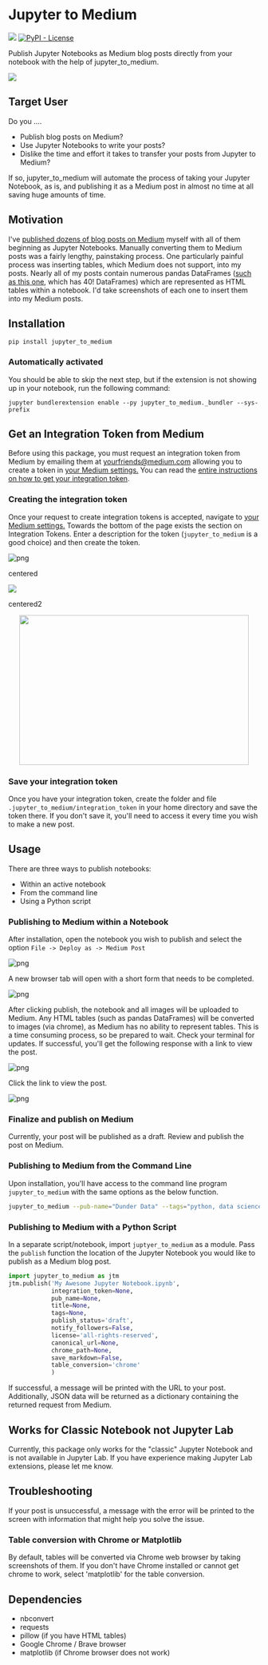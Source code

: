 # Jupyter to Medium

[![](https://img.shields.io/pypi/v/jupyter_to_medium)](https://pypi.org/project/jupyter_to_medium)
[![PyPI - License](https://img.shields.io/pypi/l/jupyter_to_medium)](LICENSE)

Publish Jupyter Notebooks as Medium blog posts directly from your notebook with the help of jupyter_to_medium.

![](docs/images/social_share_small.png)

## Target User

Do you ....

* Publish blog posts on Medium?
* Use Jupyter Notebooks to write your posts?
* Dislike the time and effort it takes to transfer your posts from Jupyter to Medium?

If so, jupyter_to_medium will automate the process of taking your Jupyter Notebook, as is, and publishing it as a Medium post in almost no time at all saving huge amounts of time.

## Motivation

I've [published dozens of blog posts on Medium][0] myself with all of them beginning as Jupyter Notebooks. Manually converting them to Medium posts was a fairly lengthy, painstaking process. One particularly painful process was inserting tables, which Medium does not support, into my posts. Nearly all of my posts contain numerous pandas DataFrames ([such as this one][1], which has 40! DataFrames) which are represented as HTML tables within a notebook. I'd take screenshots of each one to insert them into my Medium posts.

[0]: http://medium.com/dunder-data
[1]: https://medium.com/dunder-data/selecting-subsets-of-data-in-pandas-6fcd0170be9c

## Installation

`pip install jupyter_to_medium`

### Automatically activated

You should be able to skip the next step, but if the extension is not showing up in your notebook, run the following command:

`jupyter bundlerextension enable --py jupyter_to_medium._bundler --sys-prefix`

## Get an Integration Token from Medium

Before using this package, you must request an integration token from Medium by emailing them at <a href="mailto:yourfriends@medium.com">yourfriends@medium.com</a> allowing you to create a token in <a href="https://medium.com/me/settings">your Medium settings.</a> You can read the [entire instructions on how to get your integration token](https://github.com/Medium/medium-api-docs#21-self-issued-access-tokens).

### Creating the integration token

Once your request to create integration tokens is accepted, navigate to <a href="https://medium.com/me/settings">your Medium settings.</a> Towards the bottom of the page exists the section on Integration Tokens. Enter a description for the token (`jupyter_to_medium` is a good choice) and then create the token.

![png](docs/images/integration_token.png)



centered

<img align="center" src="docs/images/integration_token.png">

centered2

<p align="center">
  <img width="460" height="300" src="http://www.fillmurray.com/460/300">
</p>

### Save your integration token

Once you have your integration token, create the folder and file `.jupyter_to_medium/integration_token` in your home directory and save the token there. If you don't save it, you'll need to access it every time you wish to make a new post.

## Usage

There are three ways to publish notebooks:

* Within an active notebook
* From the command line
* Using a Python script

### Publishing to Medium within a Notebook

After installation, open the notebook you wish to publish and select the option `File -> Deploy as -> Medium Post`

![png](docs/images/menu_option.png)

A new browser tab will open with a short form that needs to be completed.

![png](docs/images/form.png)

After clicking publish, the notebook and all images will be uploaded to Medium. Any HTML tables (such as pandas DataFrames) will be converted to images (via chrome), as Medium has no ability to represent tables. This is a time consuming process, so be prepared to wait. Check your terminal for updates. If successful, you'll get the following response with a link to view the post.

![png](docs/images/success.png)

Click the link to view the post.

![png](docs/images/post.png)

### Finalize and publish on Medium

Currently, your post will be published as a draft. Review and publish the post on Medium.

### Publishing to Medium from the Command Line

Upon installation, you'll have access to the command line program `jupyter_to_medium` with the same options as the below function.

```bash
jupyter_to_medium --pub-name="Dunder Data" --tags="python, data science" "My Awesome Blog Post.ipynb"
```

### Publishing to Medium with a Python Script

In a separate script/notebook, import `juptyer_to_medium` as a module. Pass the `publish` function the location of the Jupyter Notebook you would like to publish as a Medium blog post.

```python
import jupyter_to_medium as jtm
jtm.publish('My Awesome Jupyter Notebook.ipynb',
            integration_token=None,
            pub_name=None,
            title=None,
            tags=None,
            publish_status='draft',
            notify_followers=False,
            license='all-rights-reserved',
            canonical_url=None,
            chrome_path=None,
            save_markdown=False,
            table_conversion='chrome'
            )
```

If successful, a message will be printed with the URL to your post.  Additionally, JSON data will be returned as a dictionary containing the returned request from Medium.

## Works for Classic Notebook not Jupyter Lab

Currently, this package only works for the "classic" Jupyter Notebook and is not available in Jupyter Lab. If you have experience making Jupyter Lab extensions, please let me know.

## Troubleshooting

If your post is unsuccessful, a message with the error will be printed to the screen with information that might help you solve the issue.

### Table conversion with Chrome or Matplotlib

By default, tables will be converted via Chrome web browser by taking screenshots of them. If you don't have Chrome installed or cannot 
get chrome to work, select 'matplotlib' for the table conversion.

## Dependencies

* nbconvert
* requests
* pillow (if you have HTML tables)
* Google Chrome / Brave browser
* matplotlib (if Chrome browser does not work)
